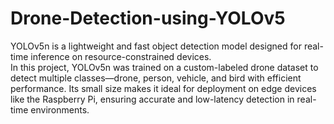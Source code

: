 # Drone-Detection-using-YOLOv5
YOLOv5n is a lightweight and fast object detection model designed for real-time inference on resource-constrained devices. 
<br>
In this project, YOLOv5n was trained on a custom-labeled drone dataset to detect multiple classes—drone, person, vehicle, and bird with efficient performance. Its small size makes it ideal for deployment on edge devices like the Raspberry Pi, ensuring accurate and low-latency detection in real-time environments.


